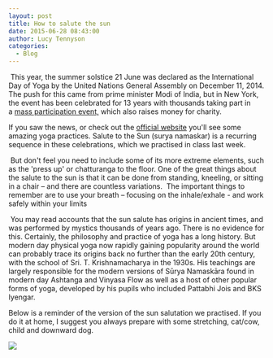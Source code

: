 ```yaml
---
layout: post
title: How to salute the sun
date: 2015-06-28 08:43:00
author: Lucy Tennyson
categories:
  - Blog
---
```



&nbsp;This year, the summer solstice 21 June was declared as the International Day of Yoga by the United Nations General Assembly on December 11, 2014. The push for this came from prime minister Modi of India, but in New York, the event has been celebrated for 13 years with thousands taking part in a&nbsp;[mass participation event,](http://www.timessquarenyc.org/events/solstice-in-times-square/index.aspx#.VZD5Kqapfxg)&nbsp;which also raises money for charity.

If you saw the news, or check out the&nbsp;[official website](http://idayofyoga.org/)&nbsp;you'll see some amazing yoga practices. Salute to the Sun (surya namaskar) is a recurring sequence in these celebrations, which we practised in class last week.

&nbsp;But don't feel you need to include some of its more extreme elements, such as the 'press up' or chatturanga to the floor. One of the great things about the salute to the sun is that it can be done from standing, kneeling, or sitting in a chair – and there are countless variations. &nbsp;The important things to remember are to use your breath – focusing on the inhale/exhale - and work safely within your limits&nbsp;&nbsp;

&nbsp;You may read accounts that the sun salute has origins in ancient times, and was performed by mystics thousands of years ago. There is no evidence for this. Certainly, the philosophy and practice of yoga has a long history. But modern day physical yoga now rapidly gaining popularity around the world can probably trace its origins back no further than the early 20th century, with the school of Sri. T. Krishnamacharya in the 1930s. His teachings are largely responsible for the modern versions of Sūrya Namaskāra found in modern day Ashtanga and Vinyasa Flow as well as a host of other popular forms of yoga, developed by his pupils who included Pattabhi Jois and BKS Iyengar.

Below is a reminder of the version of the sun salutation we practised. If you do it at home, I suggest you always prepare with some stretching, cat/cow, child and downward dog.

![](http://www.lucytennyson.com/userfiles/yogablog28June.jpg)